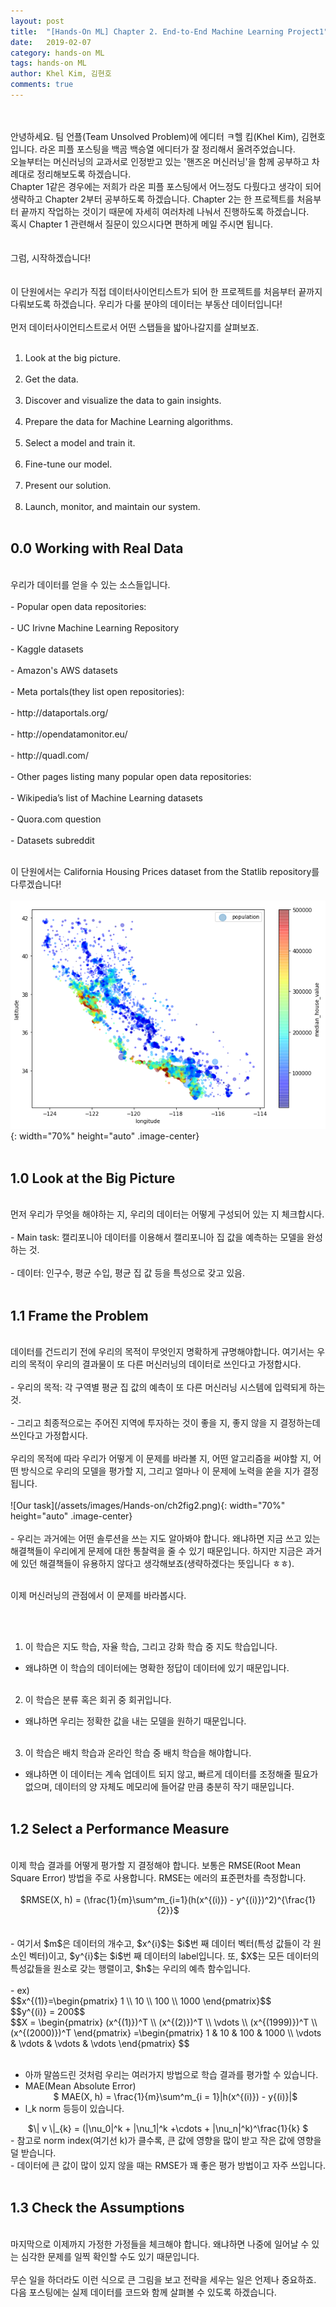 ```yaml
---
layout: post
title:  "[Hands-On ML] Chapter 2. End-to-End Machine Learning Project1"
date:   2019-02-07
category: hands-on ML
tags: hands-on ML
author: Khel Kim, 김현호
comments: true
---
```


<br><br>
안녕하세요. 팀 언플(Team Unsolved Problem)에 에디터 ㅋ헬 킴(Khel Kim), 김현호입니다. 라온 피플 포스팅을 백곰 백승열 에디터가 잘 정리해서 올려주었습니다.
<br>
오늘부터는 머신러닝의 교과서로 인정받고 있는 '핸즈온 머신러닝'을 함께 공부하고 차례대로 정리해보도록 하겠습니다.
<br>
Chapter 1같은 경우에는 저희가 라온 피플 포스팅에서 어느정도 다뤘다고 생각이 되어 생략하고 Chapter 2부터 공부하도록 하겠습니다. Chapter 2는 한 프로젝트를 처음부터 끝까지 작업하는 것이기 때문에 자세히 여러차례 나눠서 진행하도록 하겠습니다.
<br>
혹시 Chapter 1 관련해서 질문이 있으시다면 편하게 메일 주시면 됩니다.
<br><br><br>
그럼, 시작하겠습니다!
<br><br><br>
이 단원에서는 우리가 직접 데이터사이언티스트가 되어 한 프로젝트를 처음부터 끝까지 다뤄보도록 하겠습니다. 우리가 다룰 분야의 데이터는 부동산 데이터입니다!
<br><br>
먼저 데이터사이언티스트로서 어떤 스탭들을 밟아나갈지를 살펴보죠.
<br><br>
1. Look at the big picture.
<br><br>
2. Get the data.
<br><br>
3. Discover and visualize the data to gain insights.
<br><br>
4. Prepare the data for Machine Learning algorithms.
<br><br>
5. Select a model and train it.
<br><br>
6. Fine-tune our model.
<br><br>
7. Present our solution.
<br><br>
8. Launch, monitor, and maintain our system.
<br><br>



## 0.0 Working with Real Data
<br>
우리가 데이터를 얻을 수 있는 소스들입니다.
<br><br>
- Popular open data repositories:
<br><br>
  - UC Irivne Machine Learning Repository
<br><br>
  - Kaggle datasets
<br><br>
  - Amazon's AWS datasets
<br><br>
- Meta portals(they list open repositories):
<br><br>
  - http://dataportals.org/
<br><br>
  - http://opendatamonitor.eu/
<br><br>
  - http://quadl.com/
<br><br>
- Other pages listing many popular open data repositories:
<br><br>
  - Wikipedia’s list of Machine Learning datasets
<br><br>
  - Quora.com question
<br><br>
  - Datasets subreddit
<br><br>



이 단원에서는 California Housing Prices dataset from the Statlib repository를 다루겠습니다!
<br><br>
![California Housing Prices dataset](/assets/images/Hands-on/ch2fig1.png){: width="70%" height="auto" .image-center}
<br><br>




## 1.0 Look at the Big Picture
<br>
먼저 우리가 무엇을 해야하는 지, 우리의 데이터는 어떻게 구성되어 있는 지 체크합시다.
<br><br>
- Main task: 캘리포니아 데이터를 이용해서 캘리포니아 집 값을 예측하는 모델을 완성하는 것.
<br><br>
- 데이터: 인구수, 평균 수입, 평균 집 값 등을 특성으로 갖고 있음.
<br><br>



## 1.1 Frame the Problem
<br>
데이터를 건드리기 전에 우리의 목적이 무엇인지 명확하게 규명해야합니다. 여기서는 우리의 목적이 우리의 결과물이 또 다른 머신러닝의 데이터로 쓰인다고 가정합시다.
<br><br>
- 우리의 목적: 각 구역별 평균 집 값의 예측이 또 다른 머신러닝 시스템에 입력되게 하는 것.
<br><br>
- 그리고 최종적으로는 주어진 지역에 투자하는 것이 좋을 지, 좋지 않을 지 결정하는데 쓰인다고 가정합시다.
<br><br>
우리의 목적에 따라 우리가 어떻게 이 문제를 바라볼 지, 어떤 알고리즘을 써야할 지, 어떤 방식으로 우리의 모델을 평가할 지, 그리고 얼마나 이 문제에 노력을 쏟을 지가 결정됩니다.
<br><br>
![Our task](/assets/images/Hands-on/ch2fig2.png){: width="70%" height="auto" .image-center}
<br><br>
- 우리는 과거에는 어떤 솔루션을 쓰는 지도 알아봐야 합니다. 왜냐하면 지금 쓰고 있는 해결책들이 우리에게 문제에 대한 통찰력을 줄 수 있기 때문입니다. 하지만 지금은 과거에 있던 해결책들이 유용하지 않다고 생각해보죠(생략하겠다는 뜻입니다 ㅎㅎ).
<br><br>


이제 머신러닝의 관점에서 이 문제를 바라봅시다.


<br><br>
1. 이 학습은 지도 학습, 자율 학습, 그리고 강화 학습 중 지도 학습입니다.
  - 왜냐하면 이 학습의 데이터에는 명확한 정답이 데이터에 있기 때문입니다.
<br><br>
2. 이 학습은 분류 혹은 회귀 중 회귀입니다.
  - 왜냐하면 우리는 정확한 값을 내는 모델을 원하기 때문입니다.
<br><br>
3. 이 학습은 배치 학습과 온라인 학습 중 배치 학습을 해야합니다.
  - 왜냐하면 이 데이터는 계속 업데이트 되지 않고, 빠르게 데이터를 조정해줄 필요가 없으며, 데이터의 양 자체도 메모리에 들어갈 만큼 충분히 작기 때문입니다.
<br><br>



## 1.2 Select a Performance Measure
<br>
이제 학습 결과를 어떻게 평가할 지 결정해야 합니다. 보통은 RMSE(Root Mean Square Error) 방법을 주로 사용합니다. RMSE는 에러의 표준편차를 측정합니다.
<br><br>
<center>$RMSE(X, h) = (\frac{1}{m}\sum^m_{i=1}(h(x^{(i)}) - y^{(i)})^2)^{\frac{1}{2}}$</center>
<br><br>
- 여기서 $m$은 데이터의 개수고, $x^{i}$는 $i$번 째 데이터 벡터(특성 값들이 각 원소인 벡터)이고, $y^{i}$는 $i$번 째 데이터의 label입니다. 또, $X$는 모든 데이터의 특성값들을 원소로 갖는 행렬이고, $h$는 우리의 예측 함수입니다.  
<br><br>
  - ex)<br>
$$x^{(1)}=\begin{pmatrix} 1 \\ 10 \\ 100 \\ 1000 \end{pmatrix}$$<br>
$$y^{(i)} = 200$$<br>  
$$X = \begin{pmatrix}
(x^{(1)})^T \\
(x^{(2)})^T \\
\vdots \\
(x^{(1999)})^T \\
(x^{(2000)})^T
\end{pmatrix}
=\begin{pmatrix}
1 & 10 & 100 & 1000 \\
\vdots & \vdots & \vdots & \vdots \end{pmatrix}
$$<br><br>

- 아까 말씀드린 것처럼 우리는 여러가지 방법으로 학습 결과를 평가할 수 있습니다.
- MAE(Mean Absolute Error)<br>
  <center>$ MAE(X, h) = \frac{1}{m}\sum^m_{i = 1}|h(x^{(i)}) - y{(i)}|$</center>
- l_k norm 등등이 있습니다.<br>
<center>$\| v \|_{k} = (|\nu_0|^k + |\nu_1|^k +\cdots + |\nu_n|^k)^\frac{1}{k} $</center>
  - 참고로 norm index(여기선 k)가 클수록, 큰 값에 영향을 많이 받고 작은 값에 영향을 덜 받습니다.<br>
  - 데이터에 큰 값이 많이 있지 않을 때는 RMSE가 꽤 좋은 평가 방법이고 자주 쓰입니다.
<br><br>



## 1.3 Check the Assumptions
<br>
마지막으로 이제까지 가정한 가정들을 체크해야 합니다. 왜냐하면 나중에 일어날 수 있는 심각한 문제를 일찍 확인할 수도 있기 때문입니다.
<br><br>
무슨 일을 하더라도 이런 식으로 큰 그림을 보고 전략을 세우는 일은 언제나 중요하죠. 다음 포스팅에는 실제 데이터를 코드와 함께 살펴볼 수 있도록 하겠습니다.  
<br><br>
